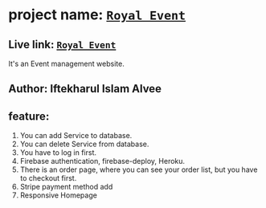 # project name: <a href="https://royal-event-1.web.app">`Royal Event`</a>

## Live link:  <a href="https://royal-event-1.web.app">`Royal Event`</a>

It's an Event management website. 
  
  ## Author: Iftekharul Islam Alvee

 ## feature:
  1. You can add Service to database.
  2. You can delete Service from database.
  3. You have to log in first.
  4. Firebase authentication, firebase-deploy, Heroku.
  5. There is an order page, where you can see your order list, 
   but you have to checkout first. 
  6. Stripe payment method add
  7. Responsive Homepage